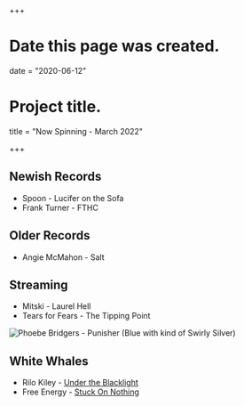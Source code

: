 +++
# Date this page was created.
date = "2020-06-12"

# Project title.
title = "Now Spinning - March 2022"

+++

## Newish Records
* Spoon - Lucifer on the Sofa
* Frank Turner - FTHC

## Older Records
* Angie McMahon - Salt

## Streaming

* Mitski - Laurel Hell
* Tears for Fears - The Tipping Point



![Phoebe Bridgers - Punisher (Blue with kind of Swirly Silver)](/img/punisher.jpg)

## White Whales
* Rilo Kiley - [Under the Blacklight](https://www.discogs.com/Rilo-Kiley-Under-The-Blacklight/release/3077280)
* Free Energy - [Stuck On Nothing](https://www.discogs.com/Free-Energy-Stuck-On-Nothing/release/2260616)



